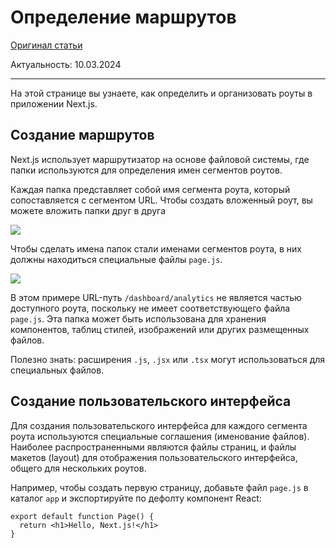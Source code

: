 # Определение маршрутов

[Оригинал статьи](https://nextjs.org/docs/app/building-your-application/routing/defining-routes)

Актуальность: 10.03.2024

---

На этой странице вы узнаете, как определить и организовать роуты в приложении Next.js.

## Создание маршрутов

Next.js использует маршрутизатор на основе файловой системы, где папки используются для определения имен сегментов роутов.

Каждая папка представляет собой имя сегмента роута, который сопоставляется с сегментом URL. Чтобы создать вложенный роут, вы можете вложить папки друг в друга

![](images/routing/route-segments-to-path-segments.avif)

Чтобы сделать имена папок стали именами сегментов роута, в них должны находиться специальные файлы `page.js`.

![](images/routing/defining-routes.avif)

В этом примере URL-путь `/dashboard/analytics` не является частью доступного роута, поскольку не имеет соответствующего файла `page.js`. Эта папка может быть использована для хранения компонентов, таблиц стилей, изображений или других размещенных файлов.

Полезно знать: расширения `.js`, `.jsx` или `.tsx` могут использоваться для специальных файлов.

## Создание пользовательского интерфейса

Для создания пользовательского интерфейса для каждого сегмента роута используются специальные соглашения (именование файлов). Наиболее распространенными являются файлы страниц, и файлы макетов (layout) для отображения пользовательского интерфейса, общего для нескольких роутов.

Например, чтобы создать первую страницу, добавьте файл `page.js` в каталог `app` и экспортируйте по дефолту компонент React:

```tsx
export default function Page() {
  return <h1>Hello, Next.js!</h1>
}
```
